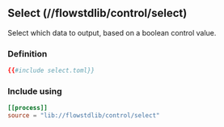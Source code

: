 ## Select (//flowstdlib/control/select)
Select which data to output, based on a boolean control value.

### Definition
```toml
{{#include select.toml}}
```

### Include using
```toml
[[process]]
source = "lib://flowstdlib/control/select"
```